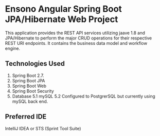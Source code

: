 # Ensono Angular Spring Boot JPA/Hibernate Web Project
This application provides the REST API services utilizing jaave 1.8 and JPA/Hibernate to perform the major CRUD operations for their respective REST URI endpoints. It contains the business data model and workflow engine.

## Technologies Used
 1. Spring Boot 2.7.
 2. Spring Boot JPA
 3. Spring Boot Web
 4. Spring Boot Security
 5. Database
    5.1 mySQL
	5.2 Configured to PostgrerSQL but currently using mySQL back end.

## Preferred IDE
IntelliJ IDEA or STS (Sprint Tool Suite)

